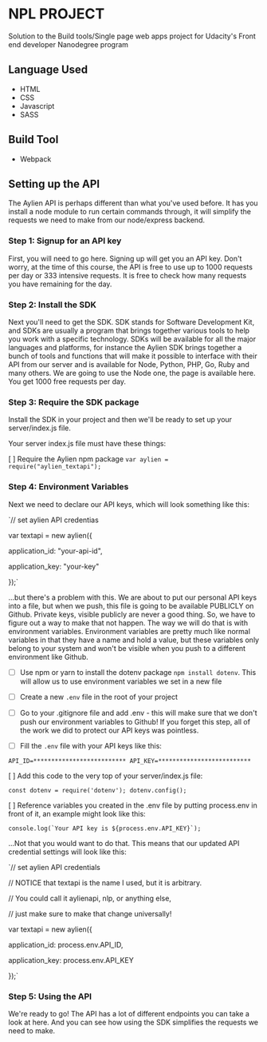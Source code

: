 # NPL PROJECT

Solution to the Build tools/Single page web apps project for Udacity's Front end developer
Nanodegree program

## Language Used

- HTML
- CSS
- Javascript
- SASS

## Build Tool

- Webpack

## Setting up the API

The Aylien API is perhaps different than what you've used before. It has you install a node module to run certain commands through, it will simplify the requests we need to make from our node/express backend.

### Step 1: Signup for an API key

First, you will need to go here. Signing up will get you an API key. Don't worry, at the time of this course, the API is free to use up to 1000 requests per day or 333 intensive requests. It is free to check how many requests you have remaining for the day.

### Step 2: Install the SDK

Next you'll need to get the SDK. SDK stands for Software Development Kit, and SDKs are usually a program that brings together various tools to help you work with a specific technology. SDKs will be available for all the major languages and platforms, for instance the Aylien SDK brings together a bunch of tools and functions that will make it possible to interface with their API from our server and is available for Node, Python, PHP, Go, Ruby and many others. We are going to use the Node one, the page is available here. You get 1000 free requests per day. 

### Step 3: Require the SDK package

Install the SDK in your project and then we'll be ready to set up your server/index.js file.

Your server index.js file must have these things:

[ ] Require the Aylien npm package
`var aylien = require("aylien_textapi");`

### Step 4: Environment Variables

Next we need to declare our API keys, which will look something like this:

`// set aylien API credentias

var textapi = new aylien({

  application_id: "your-api-id",

  application_key: "your-key"

});`

...but there's a problem with this. We are about to put our personal API keys into a file, but when we push, this file is going to be available PUBLICLY on Github. Private keys, visible publicly are never a good thing. So, we have to figure out a way to make that not happen. The way we will do that is with environment variables. Environment variables are pretty much like normal variables in that they have a name and hold a value, but these variables only belong to your system and won't be visible when you push to a different environment like Github.

- [ ] Use npm or yarn to install the dotenv package `npm install dotenv`. This will allow us to use environment variables we set in a new file

- [ ] Create a new `.env` file in the root of your project
- [ ] Go to your .gitignore file and add .env - this will make sure that we don't push our environment variables to Github! If you forget this step, all of the work we did to protect our API keys was pointless.
- [ ] Fill the `.env` file with your API keys like this:

`API_ID=**************************
API_KEY=**************************`

[ ] Add this code to the very top of your server/index.js file:

`const dotenv = require('dotenv');
dotenv.config();`

[ ] Reference variables you created in the .env file by putting process.env in front of it, an example might look like this:

``console.log(`Your API key is ${process.env.API_KEY}`);``

...Not that you would want to do that. This means that our updated API credential settings will look like this:

`// set aylien API credentials

// NOTICE that textapi is the name I used, but it is arbitrary.

// You could call it aylienapi, nlp, or anything else, 

//   just make sure to make that change universally!

var textapi = new aylien({

application_id: process.env.API_ID,

application_key: process.env.API_KEY

});`

### Step 5: Using the API

We're ready to go! The API has a lot of different endpoints you can take a look at here. And you can see how using the SDK simplifies the requests we need to make.


